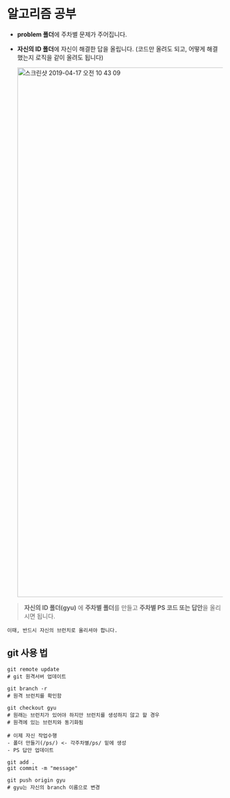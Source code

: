 # 알고리즘 공부

- **problem 폴더**에 주차별 문제가 주어집니다.

- **자신의 ID 폴더**에 자신이 해결한 답을 올립니다. 
  (코드만 올려도 되고, 어떻게 해결했는지 로직을 같이 올려도 됩니다)
  
  <img width="1237" alt="스크린샷 2019-04-17 오전 10 43 09" src="https://user-images.githubusercontent.com/45627868/56255059-55442600-60fe-11e9-84fa-45f1477cd33f.png">   

> **자신의 ID 폴더(gyu)** 에 **주차별 폴더**를 만들고 **주차별 PS 코드 또는 답안**을 올리시면 됩니다.
  
`이때, 반드시 자신의 브런치로 올리셔야 합니다.`
  

## git 사용 법

```shell
git remote update
# git 원격서버 업데이트 

git branch -r
# 원격 브런치를 확인함

git checkout gyu
# 원래는 브런치가 있어야 하지만 브런치를 생성하지 않고 할 경우 
# 원격에 있는 브런치와 동기화됨

# 이제 자신 작업수행
- 폴더 만들기(/ps/) <- 각주차별/ps/ 밑에 생성
- PS 답안 업데이트

git add .
git commit -m "message"

git push origin gyu
# gyu는 자신의 branch 이름으로 변경
```
